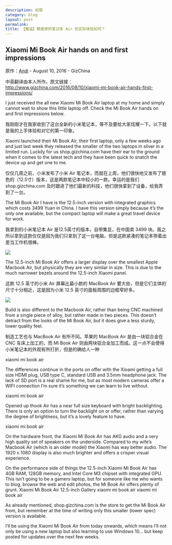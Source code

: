 ```yaml
---
description: 如题
category: blog
layout: post
permalink: 
title: 【搬运】粮食家的笔记本 Air 的实际体验如何？
---
```

## Xiaomi Mi Book Air hands on and first impressions

原作：[Andi](http://www.iamandisykes.com/) - August 10, 2016 - GizChina

中英翻译由本人所作。原文链接： <http://www.gizchina.com/2016/08/10/xiaomi-mi-book-air-hands-first-impressions/>

I just received the all new Xiaomi Mi Book Air laptop at my home and simply cannot wait to show this little laptop off. Check the Mi Book Air hands on and first impressions below.

我刚刚才在我家收到了这台全新的小米笔记本，等不及要给大家炫耀一下。以下就是我的上手体验和对它的第一印象。

Xiaomi launched their Mi Book Air, their first laptop, only a few weeks ago and just last week they released the smaller of the two laptops in silver in a limited run. Luckily for us shop.gizchina.com have their ear to the ground when it comes to the latest tech and they have been quick to snatch the device up and get one to me.

仅仅几周之前，小米发布了小米 Air 笔记本，而就在上周，他们很快地又发布了银色的（12.5寸）版本，这是两款笔记本中较小的一款。幸运的是我们 shop.gizchina.com 及时跟进了他们最新的科技，他们很快拿到了设备，给我弄到了一台。

The Mi Book Air I have is the 12.5-inch version with integrated graphics which costs 3499 Yuan in China. I have this version simply because it’s the only one available, but the compact laptop will make a great travel device for work.

我拿到的小米笔记本 Air 是12.5英寸的版本，自带集显，在中国卖 3499 块。我之所以拿到这款仅仅是因为我们只拿到了这一台电脑，但是这款紧凑的笔记本带着出差当工作机很棒。

![](http://i1.wp.com/www.gizchina.com/wp-content/uploads/images/2016/08/DSC00744.png?resize=640%2C427)

The 12.5-inch Mi Book Air offers a larger display over the smallest Apple Macbook Air, but physically they are very similar in size. This is due to the much narrower bezels around the 12.5-inch Xiaomi panel.

这款 12.5 英寸的小米 Air 屏幕比最小款的 MacBook Air 要大些，但是它们主体的尺寸十分相近，这是因为小米 12.5 英寸的面板周围的边框窄好多。

![](http://i2.wp.com/www.gizchina.com/wp-content/uploads/images/2016/08/DSC00749.png) 

Build is also different to the Macbook Air, rather than being CNC machined from a single piece of alloy, but rather made in two pieces. This doesn’t detract from the looks of the Mi Book Air, but it does give a less sturdy, lower quality feel.

制造工艺也与 MacBook Air 有所不同。苹果的 MacBook Air 是由一块铝合金在 CNC 车床上加工的，而 Mi Book Air 则由两块铝合金加工而成。这一点不会使得小米笔记本的外观有所打折，但是的确给人一种

xiaomi mi book air

The differences continue in the ports on offer with the Xioami getting a full size HDMI plug, USB type C, standard USB and 3.5mm headphone jack. The lack of SD port is a real shame for me, but as most modern cameras offer a WIFI connection I’m sure it’s something we can learn to live without.

xiaomi mi book air

Opened up thook Air has a near full size keyboard with bright backlighting. There is only an option to turn the backlight on or offer, rather than varying the degree of brightness, but it’s a lovely feature to have.

xiaomi mi book air

On the hardware front, the Xiaomi Mi Book Air has AKG audio and a very high quality set of speakers on the underside. Compared to my wife’s Macbook Air (which is an older model) the Xiaomi has way better audio. The 1920 x 1080 display is also much brighter and offers a crisper visual experience.

On the performance side of things the 12.5-inch Xiaomi Mi Book Air has 4GB RAM, 128GB memory, and Intel Core M3 chipset with integrated GPU. This isn’t going to be a gamers laptop, but for someone like me who wants to blog, browse the web and edit photos, the Mi Book Air offers plenty of grunt.
Xiaomi Mi Book Air 12.5-inch Gallery
xiaomi mi book air
xiaomi mi book air

As already mentioned, shop.gizchina.com is the store to get the Mi Book Air from, but remember at the time of writing only this smaller (lower spec) version is available.

I’ll be using the Xiaomi Mi Book Air from today onwards, which means I’ll not only be using a new laptop but also learning to use Windows 10… but keep posted for updates over the next few weeks.